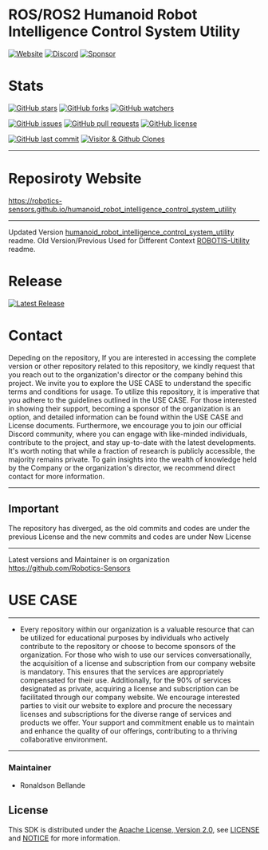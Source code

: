 # ROS/ROS2 Humanoid Robot Intelligence Control System Utility

[![Website](https://img.shields.io/badge/Visit%20our-Website-0099cc?style=for-the-badge)](https://robotics-sensors.github.io)
[![Discord](https://img.shields.io/badge/Join%20our-Discord-7289DA?logo=discord&style=for-the-badge)](https://discord.gg/Yc72nd4w)
[![Sponsor](https://img.shields.io/badge/Sponsor-Robotics%20Sensors%20Research-red?style=for-the-badge&logo=github)](https://github.com/sponsors/Robotics-Sensors)

# Stats
[![GitHub stars](https://img.shields.io/github/stars/Robotics-Sensors/humanoid_robot_intelligence_control_system_utility.svg?style=social)](https://github.com/Robotics-Sensors/humanoid_robot_intelligence_control_system_utility/stargazers)
[![GitHub forks](https://img.shields.io/github/forks/Robotics-Sensors/humanoid_robot_intelligence_control_system_utility.svg?style=social)](https://github.com/Robotics-Sensors/humanoid_robot_intelligence_control_system_utility/network)
[![GitHub watchers](https://img.shields.io/github/watchers/Robotics-Sensors/humanoid_robot_intelligence_control_system_utility.svg?style=social)](https://github.com/Robotics-Sensors/humanoid_robot_intelligence_control_system_utility/watchers)

[![GitHub issues](https://img.shields.io/github/issues/Robotics-Sensors/humanoid_robot_intelligence_control_system_utility.svg)](https://github.com/Robotics-Sensors/humanoid_robot_intelligence_control_system_utility/issues)
[![GitHub pull requests](https://img.shields.io/github/issues-pr/Robotics-Sensors/humanoid_robot_intelligence_control_system_utility.svg)](https://github.com/Robotics-Sensors/humanoid_robot_intelligence_control_system_utility/pulls)
[![GitHub license](https://img.shields.io/github/license/Robotics-Sensors/humanoid_robot_intelligence_control_system_utility.svg)](https://github.com/Robotics-Sensors/humanoid_robot_intelligence_control_system_utility/blob/main/LICENSE)

[![GitHub last commit](https://img.shields.io/github/last-commit/Robotics-Sensors/humanoid_robot_intelligence_control_system_utility.svg)](https://github.com/Robotics-Sensors/humanoid_robot_intelligence_control_system_utility/commits)
[![Visitor & Github Clones](https://img.shields.io/badge/dynamic/json?color=2e8b57&label=Visitor%20%26%20GitHub%20Clones&query=$.count&url=https://api.github.com/repos/Robotics-Sensors/humanoid_robot_intelligence_control_system_utility/traffic)](https://github.com/Robotics-Sensors/humanoid_robot_intelligence_control_system_utility)

--------------------------------------------------------------------------------------------------------
# Reposiroty Website
https://robotics-sensors.github.io/humanoid_robot_intelligence_control_system_utility

--------------------------------------------------------------------------------------------------------
Updated Version [humanoid_robot_intelligence_control_system_utility](https://github.com/Robotics-Sensors/humanoid_robot_intelligence_control_system_utility) readme.
Old Version/Previous Used for Different Context [ROBOTIS-Utility](https://github.com/ROBOTIS-GIT/ROBOTIS-Utility) readme.

# Release
[![Latest Release](https://img.shields.io/github/v/release/Robotics-Sensors/humanoid_robot_intelligence_control_system_tools?style=for-the-badge&color=yellow)](https://github.com/Robotics-Sensors/humanoid_robot_intelligence_control_system_utility/releases/)

# Contact
Depeding on the repository, If you are interested in accessing the complete version or other repository related to this repository, we kindly request that you reach out to the organization's director or the company behind this project. We invite you to explore the USE CASE to understand the specific terms and conditions for usage. To utilize this repository, it is imperative that you adhere to the guidelines outlined in the USE CASE. For those interested in showing their support, becoming a sponsor of the organization is an option, and detailed information can be found within the USE CASE and License documents. Furthermore, we encourage you to join our official Discord community, where you can engage with like-minded individuals, contribute to the project, and stay up-to-date with the latest developments. It's worth noting that while a fraction of research is publicly accessible, the majority remains private. To gain insights into the wealth of knowledge held by the Company or the organization's director, we recommend direct contact for more information.

--------------------------------------------------------------------------------------------------------
## Important
The repository has diverged, as the old commits and codes are under the previous License and
the new commits and codes are under New License

--------------------------------------------------------------------------------------------------------
Latest versions and Maintainer is on organization https://github.com/Robotics-Sensors


# USE CASE
--------------------------------------------------------------------------------------------------------
* Every repository within our organization is a valuable resource that can be utilized for educational purposes by individuals who actively contribute to the repository or choose to become sponsors of the organization. For those who wish to use our services conversationally, the acquisition of a license and subscription from our company website is mandatory. This ensures that the services are appropriately compensated for their use. Additionally, for the 90% of services designated as private, acquiring a license and subscription can be facilitated through our company website. We encourage interested parties to visit our website to explore and procure the necessary licenses and subscriptions for the diverse range of services and products we offer. Your support and commitment enable us to maintain and enhance the quality of our offerings, contributing to a thriving collaborative environment.
--------------------------------------------------------------------------------------------------------


### Maintainer
* Ronaldson Bellande

## License
This SDK is distributed under the [Apache License, Version 2.0](https://www.apache.org/licenses/LICENSE-2.0), see [LICENSE](https://github.com/Robotics-Sensors/humanoid_robot_intelligence_control_system_utility/blob/main/LICENSE) and [NOTICE](https://github.com/Robotics-Sensors/humanoid_robot_intelligence_control_system_utility/blob/main/LICENSE) for more information.
